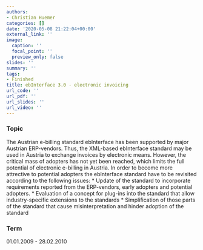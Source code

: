 ```yaml
---
authors:
- Christian Huemer
categories: []
date: '2020-05-08 21:22:04+00:00'
external_link: ''
image:
  caption: ''
  focal_point: ''
  preview_only: false
slides: ''
summary: ''
tags:
- Finished
title: ebInterface 3.0 - electronic invoicing
url_code: ''
url_pdf: ''
url_slides: ''
url_video: ''
---
```


### Topic

The Austrian e-billing standard ebInterface has been supported by major Austrian ERP-vendors. Thus, the XML-based ebInterface standard may be used in Austria to exchange invoices by electronic means. However, the critical mass of adopters has not yet been reached, which limits the full potential of electronic e-billing in Austria. In order to become more attrective to potential adopters the ebInterface standard have to be revisited according to the following issues: \* Update of the standard to incorporate requirements reported from the ERP-vendors, early adopters and potential adopters. \* Evaluation of a concept for plug-ins into the standard that allow industry-specific extensions to the standards \* Simplification of those parts of the standard that cause misinterpretation and hinder adoption of the standard

### Term

01.01.2009 - 28.02.2010